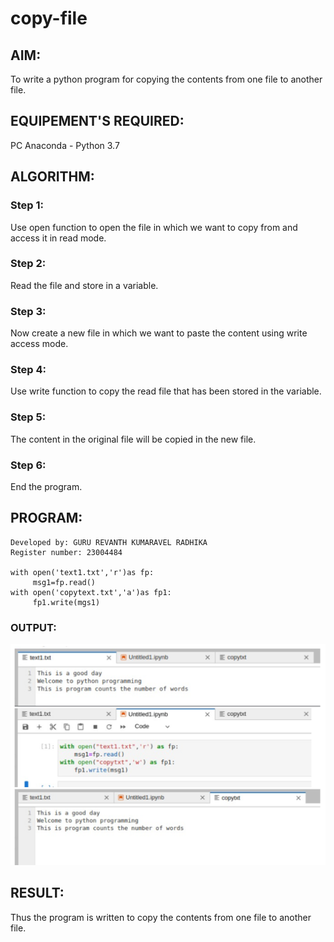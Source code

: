 # copy-file
## AIM:
To write a python program for copying the contents from one file to another file.
## EQUIPEMENT'S REQUIRED: 
PC
Anaconda - Python 3.7
## ALGORITHM: 
### Step 1:
Use open function to open the file in which we want to copy from and access it in read mode.

### Step 2: 
Read the file and store in a variable.

### Step 3: 
Now create a new file in which we want to paste the content using write access mode.

### Step 4:  
Use write function to copy the read file that has been stored in the variable.

### Step 5: 
The content in the original file will be copied in the new file.

### Step 6: 
End the program.

## PROGRAM:
```
Developed by: GURU REVANTH KUMARAVEL RADHIKA
Register number: 23004484

with open('text1.txt','r')as fp:
     msg1=fp.read()
with open('copytext.txt','a')as fp1:
     fp1.write(mgs1)
```
        

### OUTPUT:
![Alt text](image.png)


## RESULT:
Thus the program is written to copy the contents from one file to another file.